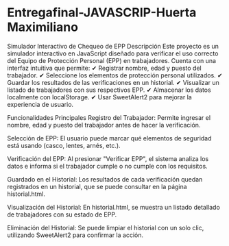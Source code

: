 # Entregafinal-JAVASCRIP-Huerta Maximiliano

Simulador Interactivo de Chequeo de EPP 
Descripción Este proyecto es un simulador interactivo en JavaScript diseñado para verificar el uso correcto del Equipo de Protección Personal (EPP) en trabajadores. 
Cuenta con una interfaz intuitiva que permite: 
✔ Registrar nombre, edad y puesto del trabajador. 
✔ Seleccione los elementos de protección personal utilizados. 
✔ Guardar los resultados de las verificaciones en un historial. 
✔ Visualizar un listado de trabajadores con sus respectivos EPP. 
✔ Almacenar los datos localmente con localStorage.
✔ Usar SweetAlert2 para mejorar la experiencia de usuario.

 Funcionalidades Principales 
 Registro del Trabajador: Permite ingresar el nombre, edad y puesto del trabajador antes de hacer la verificación.

 Selección de EPP: El usuario puede marcar qué elementos de seguridad está usando (casco, lentes, arnés, etc.).

 Verificación del EPP: Al presionar "Verificar EPP", el sistema analiza los datos e informa si el trabajador cumple o no cumple con los requisitos.

 Guardado en el Historial: Los resultados de cada verificación quedan registrados en un historial, que se puede consultar en la página historial.html.

 Visualización del Historial: En historial.html, se muestra un listado detallado de trabajadores con su estado de EPP.

 Eliminación del Historial:  Se puede limpiar el historial con un solo clic, utilizando SweetAlert2 para confirmar la acción.
